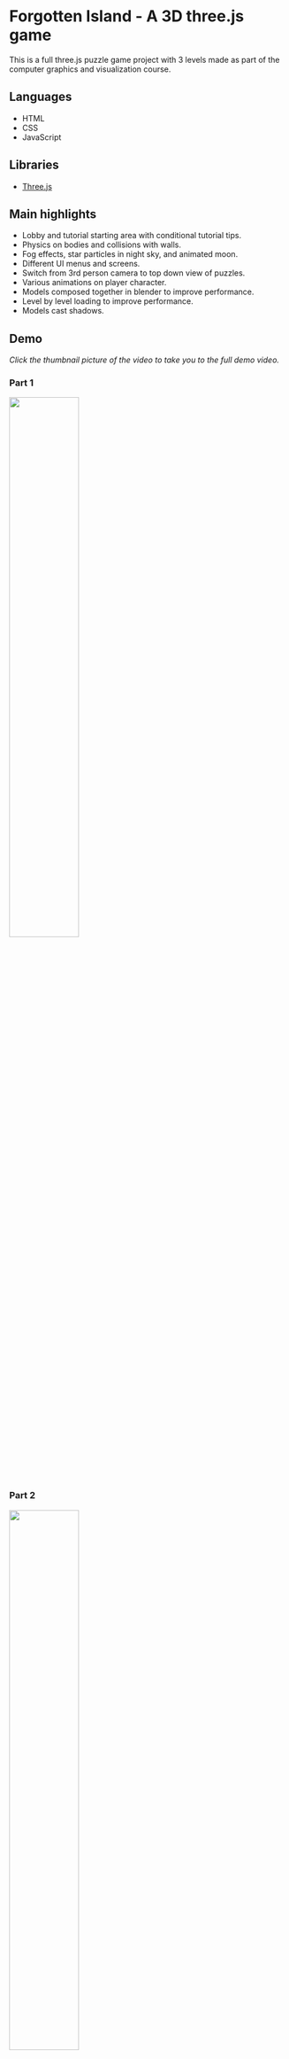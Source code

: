 # Forgotten Island - A 3D three.js game 

This is a full three.js puzzle game project with 3 levels made as part of the computer graphics and visualization course.  

## Languages
- HTML
- CSS
- JavaScript

## Libraries
- [Three.js](https://threejs.org/)

## Main highlights
* Lobby and tutorial starting area with conditional tutorial tips.
* Physics on bodies and collisions with walls.
* Fog effects, star particles in night sky, and animated moon.
* Different UI menus and screens. 
* Switch from 3rd person camera to top down view of puzzles. 
* Various animations on player character. 
* Models composed together in blender to improve performance.
* Level by level loading to improve performance. 
* Models cast shadows. 

## Demo
*Click the thumbnail picture of the video to take you to the full demo video.*

### Part 1
[<img src="https://img.youtube.com/vi/uu_NpRTx4VY/maxresdefault.jpg" width="50%">](https://youtu.be/uu_NpRTx4VY)

### Part 2
[<img src="https://img.youtube.com/vi/RC5-ZdALhDg/maxresdefault.jpg" width="50%">](https://youtu.be/RC5-ZdALhDg)

## Credits

A major source of inspiration for our puzzles is owed to the game [The Witness](https://www.youtube.com/watch?v=ul7kNFD6noU). More credits can be found in-game in the main menu and at the end of the game. 

